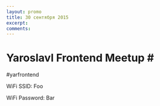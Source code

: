```yaml
---
layout: promo
title: 30 сентября 2015
excerpt: 
comments: 
---
```



<h1>Yaroslavl Frontend Meetup #<span id="num"></span></h1>
<p id="hashtag">#yarfrontend</p>
<p>WiFi SSID: <span id="wifi">Foo</span></p>
<p>WiFi Password: <span id="password">Bar</span></p>

<script>
  var parts = window.location.hash.substr(1).split(',');
  document.getElementById('num').innerHTML = parts[0];
  document.getElementById('wifi').innerHTML = parts[1];
  document.getElementById('password').innerHTML = parts[2];
</script>